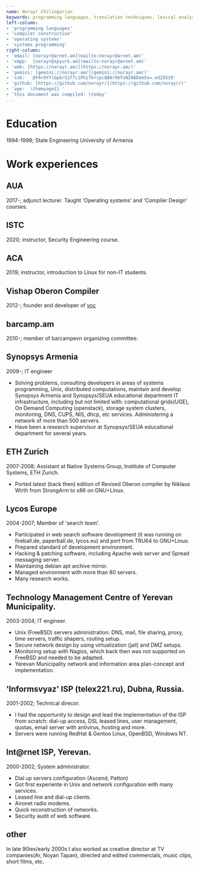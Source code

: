 ```yaml
---
name: Norayr Chilingarian
keywords: programming languages, translation techniques, lexical analysis, syntax analysis, code generation, ebnf, syntax notation, context-free grammar, recourcsive descent parser, top-down parser, modular programming languages, module, safe programming, secure programming, machine code, operating systems design, dynamic module loading, linking, dynamic linking, oop, kernel, micro-kernel operating systems, oberon, oberon-2, native oberon, vishap oberon compiler, voc, active oberon, active objects, a2, aos, bluebottle, minix, plan9, inferno, threads, tasks, component systems, inter-process communication, package management, dependency resolution. 
left-column:
- 'programming languages'
- 'compiler construction'
- 'operating systems'
- 'systems programming'
right-column:
- 'email: [norayr@arnet.am](mailto:norayr@arnet.am)'
- 'xmpp:  [norayr@spyurk.am](mailto:norayr@arnet.am)'
- 'web: [https://norayr.am/](https://norayr.am/)'
- 'gemini: [gemini://norayr.am/](gemini://norayr.am/)'
- 'ssb:   @Y4+9YYlGp6rS2f7c1Phz7b+cpcQ8Ar9bTxN206Dem5o=.ed25519'
- 'github: [https://github.com/norayr/](https://github.com/norayr/)'
- 'age:  \themyage{} '
- 'this document was compiled: \today'
...
```


# Education
1994-1998; State Engineering University of Armenia

# Work experiences

## AUA
2017-; adjunct lecturer. Taught 'Operating systems' and 'Compiler Design' courses.

## ISTC
2020; instructor, Security Engineering course.

## ACA
2019; instructor, introduction to Linux for non-IT students.

## Vishap Oberon Compiler
2012-; founder and developer of [voc](https://github.com/vishaps/voc)

## barcamp.am
2010-; member of barcampevn organizing committee.

## Synopsys Armenia
2009-; IT engineer

* Solving problems, consulting developers in areas of systems programming, Unix, distributed computations, maintain and develop Synopsys Armenia and Synopsys/SEUA educational department IT infrastructure, including but not limited with: computational grids(UGE), On Demand Computing (openstack), storage system clusters, monitoring, DNS, CUPS, NIS, dhcp, etc services. Administering a network of more than 500 servers.
* Have been a research supervisor at Synopsys/SEUA educational department for several years.

## ETH Zurich
2007-2008; Assistant at Native Systems Group, Institute of Computer Systems, ETH Zurich.

* Ported latest (back then) edition of Revised Oberon compiler by Niklaus Wirth from StrongArm to x86 on GNU+Linux.

## Lycos Europe
2004-2007; Member of 'search team'.

* Participated in web search software development (it was running on fireball.de, paperball.de, lycos.eu) and port from TRU64 to GNU+Linux.
* Prepared standard of development environment.
* Hacking & patching software, including Apache web server and Spread messaging server.
* Maintaining debian apt archive mirror.
* Managed environment with more than 80 servers.
* Many research works.

## Technology Management Centre of Yerevan Municipality.
2003-2004; IT engineer.

* Unix (FreeBSD) servers administration: DNS, mail, file sharing, proxy, time servers, traffic shapers, routing setup.
* Secure network design by using virtualization (jail) and DMZ setups.
* Monitoring setup with Nagios, which back then was not supported on FreeBSD and needed to be adapted.
* Yerevan Municipality network and information area plan-concept and implementation.

## 'Informsvyaz' ISP (telex221.ru), Dubna, Russia.
2001-2002; Technical direcor.

* I had the opportunity to design and lead the implementation of the ISP from scratch: dial-up access, DSL leased lines, user management, quotas, email server with antivirus, hosting and more.
* Servers were running RedHat & Gentoo Linux, OpenBSD, Windows NT.

## Int@rnet ISP, Yerevan.
2000-2002; System administrator.

* Dial up servers configuration (Ascend, Patton)
* Got first experiente in Unix and network configuration with many services.
* Leased line and dial-up clients.
* Aironet radio modems.
* Quick reconstruction of networks.
* Security audit of web software.

## other
In late 90ies/early 2000s  I also worked as creative director at TV companies(Ar, Noyan Tapan), directed and edited commercials, music clips, short films, etc.


